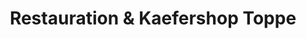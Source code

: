 ---
title: "Restauration & Kaefershop Toppe"
url: /malschwitz/restauration-und-kaefershop-toppe/
shop: Autowerkstatt
---